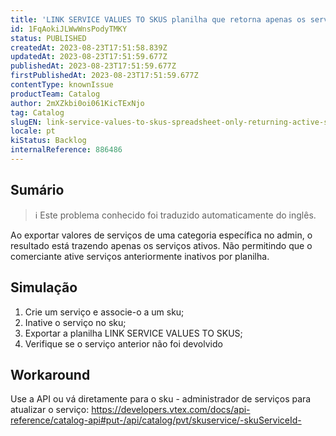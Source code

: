 ```yaml
---
title: 'LINK SERVICE VALUES TO SKUS planilha que retorna apenas os serviços ativos'
id: 1FqAokiJLWwWnsPodyTMKY
status: PUBLISHED
createdAt: 2023-08-23T17:51:58.839Z
updatedAt: 2023-08-23T17:51:59.677Z
publishedAt: 2023-08-23T17:51:59.677Z
firstPublishedAt: 2023-08-23T17:51:59.677Z
contentType: knownIssue
productTeam: Catalog
author: 2mXZkbi0oi061KicTExNjo
tag: Catalog
slugEN: link-service-values-to-skus-spreadsheet-only-returning-active-services
locale: pt
kiStatus: Backlog
internalReference: 886486
---
```


## Sumário

>ℹ️ Este problema conhecido foi traduzido automaticamente do inglês.


Ao exportar valores de serviços de uma categoria específica no admin, o resultado está trazendo apenas os serviços ativos. Não permitindo que o comerciante ative serviços anteriormente inativos por planilha.

## Simulação



1. Crie um serviço e associe-o a um sku;
2. Inative o serviço no sku;
3. Exportar a planilha LINK SERVICE VALUES TO SKUS;
4. Verifique se o serviço anterior não foi devolvido

## Workaround


Use a API ou vá diretamente para o sku - administrador de serviços para atualizar o serviço:
https://developers.vtex.com/docs/api-reference/catalog-api#put-/api/catalog/pvt/skuservice/-skuServiceId-





